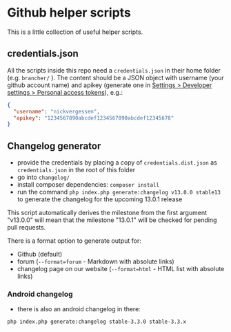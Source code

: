 # Github helper scripts

This is a little collection of useful helper scripts.

## credentials.json

All the scripts inside this repo need a `credentials.json` in their home folder (e.g. `brancher/` ). The content should be a JSON object with username (your github account name) and apikey (generate one in [Settings > Developer settings > Personal access tokens](https://github.com/settings/tokens)), e.g.:
```json
{
  "username": "nickvergessen",
  "apikey": "1234567890abcdef1234567890abcdef12345678"
}
```

## Changelog generator

* provide the credentials by placing a copy of `credentials.dist.json` as `credentials.json` in the root of this folder
* go into `changelog/`
* install composer dependencies: `composer install`
* run the command `php index.php generate:changelog v13.0.0 stable13` to generate the changelog for the upcoming 13.0.1 release

This script automatically derives the milestone from the first argument "v13.0.0" will mean that the milestone "13.0.1" will be checked for pending pull requests.

There is a format option to generate output for:
 * Github (default)
 * forum (`--format=forum` - Markdown with absolute links)
 * changelog page on our website (`--format=html` - HTML list with absolute links)


 ### Android changelog

 * there is also an android changelog in there:

 ```
 php index.php generate:changelog stable-3.3.0 stable-3.3.x
 ```

 
